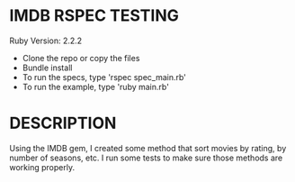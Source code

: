 IMDB RSPEC TESTING
==================

Ruby Version: 2.2.2

- Clone the repo or copy the files
- Bundle install
- To run the specs, type 'rspec spec_main.rb'
- To run the example, type 'ruby main.rb'

DESCRIPTION
===========

Using the IMDB gem, I created some method that sort movies by rating, by number of seasons, etc.
I run some tests to make sure those methods are working properly.
